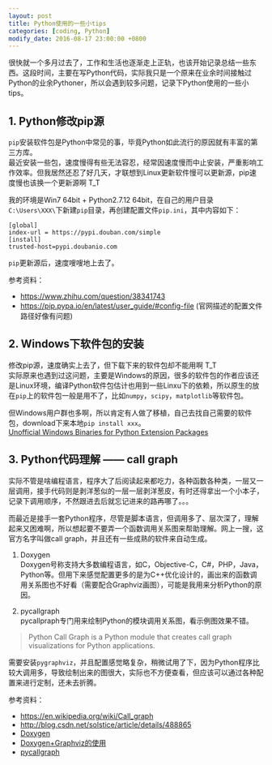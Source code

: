 ```yaml
---
layout: post
title: Python使用的一些小tips
categories: [coding, Python]
modify_date: 2016-08-17 23:00:00 +0800
---
```


很快就一个多月过去了，工作和生活也逐渐走上正轨，也该开始记录总结一些东西。这段时间，主要在写Python代码，实际我只是一个原来在业余时间接触过Python的业余Pythoner，所以会遇到较多问题，记录下Python使用的一些小tips。

## 1. Python修改pip源
`pip`安装软件包是Python中常见的事，毕竟Python如此流行的原因就有丰富的第三方库。  
最近安装一些包，速度慢得有些无法容忍，经常因速度慢而中止安装，严重影响工作效率。但我居然还忍了好几天，才联想到Linux更新软件慢可以更新源，pip速度慢也该换一个更新源啊 T_T

我的环境是Win7 64bit + Python2.7.12 64bit，在自己的用户目录`C:\Users\XXX\`下新建`pip`目录，再创建配置文件`pip.ini`，其中内容如下：
```
[global]
index-url = https://pypi.douban.com/simple
[install]
trusted-host=pypi.doubanio.com
```
`pip`更新源后，速度嗖嗖地上去了。

参考资料：  

* https://www.zhihu.com/question/38341743
* https://pip.pypa.io/en/latest/user_guide/#config-file (官网描述的配置文件路径好像有问题)

## 2. Windows下软件包的安装
修改pip源，速度确实上去了，但下载下来的软件包却不能用啊 T_T  
实际原来也遇到过这问题，主要是Windows的原因，很多的软件包的作者应该还是Linux环境，编译Python软件包估计也用到一些Linxu下的依赖，所以原生的放在`pip`上的软件包一般是用不了，比如`numpy`，`scipy`，`matplotlib`等软件包。

但Windows用户群也多啊，所以肯定有人做了移植，自己去找自己需要的软件包，download下来本地`pip install xxx`。  
[Unofficial Windows Binaries for Python Extension Packages](http://www.lfd.uci.edu/~gohlke/pythonlibs/)

## 3. Python代码理解 —— call graph
实际不管是啥编程语言，程序大了后阅读起来都吃力，各种函数各种类，一层又一层调用，接手代码则是剥洋葱似的一层一层剥洋葱皮，有时还得拿出一个小本子，记录下调用顺序，不然跟进去后就忘记进来的路再哪了。。。

而最近是接手一套Python程序，尽管是脚本语言，但调用多了、层次深了，理解起来又困难啊，所以想起要不要弄一个函数调用关系图来帮助理解。网上一搜，这官方名字叫做call graph，并且还有一些成熟的软件来自动生成。

1. Doxygen  
Doxygen号称支持大多数编程语言，如C，Objective-C，C#，PHP，Java，Python等。但用下来感觉配置更多的是为C++优化设计的，画出来的函数调用关系图也不好看（需要配合Graphviz画图），可能是我用来分析Python的原因。

2. pycallgraph  
pycallpraph专门用来绘制Python的模块调用关系图，看示例图效果不错。
> Python Call Graph is a Python module that creates call graph visualizations for Python applications.

  需要安装`pygraphviz`，并且配置感觉略复杂，稍微试用了下，因为Python程序比较大调用多，导致绘制出来的图很大，实际也不方便查看，但应该可以通过各种配置来进行定制，还未去折腾。

参考资料： 
 
* https://en.wikipedia.org/wiki/Call_graph
* http://blog.csdn.net/solstice/article/details/488865
* [Doxygen](http://www.stack.nl/~dimitri/doxygen/index.html)
* [Doxygen+Graphviz的使用](http://www.360doc.com/content/12/0812/14/7851074_229747305.shtml)
* [pycallgraph](http://pycallgraph.slowchop.com/en/master/)
